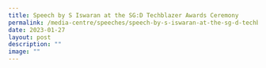 ```yaml
---
title: Speech by S Iswaran at the SG:D Techblazer Awards Ceremony
permalink: /media-centre/speeches/speech-by-s-iswaran-at-the-sg-d-techblazer-awards-ceremony/
date: 2023-01-27
layout: post
description: ""
image: ""
---
```

